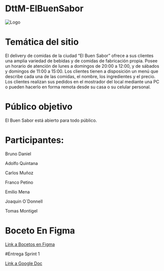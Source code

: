 # DttM-ElBuenSabor
![Logo](https://github.com/PLPBID/DttM-BuenSabor/assets/141865003/f3c6a953-22d5-4994-b9e0-78d166699b0a)


# Temática del sitio

El delivery de comidas de la ciudad “El Buen Sabor” ofrece a sus clientes una amplia variedad de bebidas y de comidas de fabricación propia. Posee un horario de atención de lunes a domingos de 20:00 a 12:00, y de sábados y domingos de 11:00 a 15:00. Los clientes tienen a disposición un menú que describe cada una de las comidas, el nombre, los ingredientes y el precio. Los clientes realizan sus pedidos en el mostrador del local mediante una PC o pueden hacerlo en forma remota desde su casa o su celular personal.

# Público objetivo

El Buen Sabor está abierto para todo público. 

# Participantes:

Bruno Daniel 

Adolfo Quintana

Carlos Muñoz

Franco Petino

Emilio Mena

Joaquin O´Donnell

Tomas Montigel

# Boceto En Figma

[Link a Bocetos en Figma](https://www.figma.com/file/qRzcubPdIwyINsvTYLIDXl/El-buen-sabor?type=design&t=oMBrsvTIsjQb9i5w-6)

#Entrega Sprint 1 

[Link a Google Doc](https://docs.google.com/document/d/1RiYOccFwYTDredh83sI5LZNP7Drwj-p7Nbk0ue-wvn8/edit?usp=sharing)
